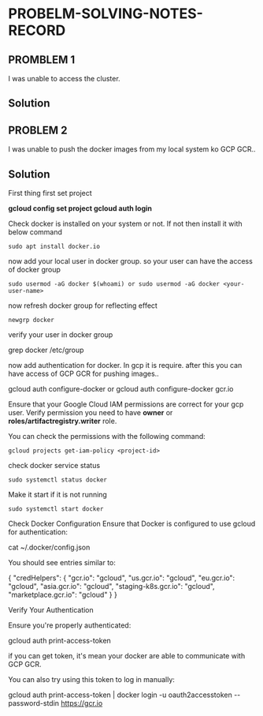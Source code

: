# PROBELM-SOLVING-NOTES-RECORD

## PROMBLEM 1

I was unable to access the cluster.

## Solution

## PROBLEM 2

I was unable to push the docker images from my local system ko GCP GCR..

## Solution

First thing first set project
  
  **gcloud config set project <project-id>**
  **gcloud auth login**

Check docker is installed on your system or not. If not then install it with below command

    sudo apt install docker.io

now add your local user in docker group. so your user can have the access of docker group

    sudo usermod -aG docker $(whoami) or sudo usermod -aG docker <your-user-name>
    
now refresh docker group for reflecting effect

    newgrp docker       

verify your user in docker group

  grep docker /etc/group

now add authentication for docker. In gcp it is require. after this you can have access of GCP GCR for pushing images..
   
  gcloud auth configure-docker 
  or 
  gcloud auth configure-docker gcr.io

Ensure that your Google Cloud IAM permissions are correct for your gcp user. Verify permission you need to have **owner** or **roles/artifactregistry.writer** role.

You can check the permissions with the following command:
  
    gcloud projects get-iam-policy <project-id>

check docker service status

    sudo systemctl status docker

Make it start if it is not running

    sudo systemctl start docker

Check Docker Configuration
Ensure that Docker is configured to use gcloud for authentication:

  cat ~/.docker/config.json

  You should see entries similar to:

  {
    "credHelpers": {
      "gcr.io": "gcloud",
      "us.gcr.io": "gcloud",
      "eu.gcr.io": "gcloud",
      "asia.gcr.io": "gcloud",
      "staging-k8s.gcr.io": "gcloud",
      "marketplace.gcr.io": "gcloud"
    }
  }

Verify Your Authentication

  Ensure you're properly authenticated:

  gcloud auth print-access-token

  if you can get token, it's mean your docker are able to communicate with GCP GCR.

You can also try using this token to log in manually:

  gcloud auth print-access-token | docker login -u oauth2accesstoken --password-stdin https://gcr.io

  
  

  

